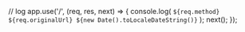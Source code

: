 // log app.use('/', (req, res, next) => { console.log(
`${req.method} ${req.originalUrl} ${new Date().toLocaleDateString()}` ); next();
});
